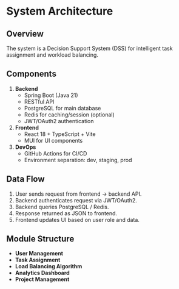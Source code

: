 # System Architecture

## Overview
The system is a Decision Support System (DSS) for intelligent task assignment and workload balancing.

## Components
1. **Backend**
   - Spring Boot (Java 21)
   - RESTful API
   - PostgreSQL for main database
   - Redis for caching/session (optional)
   - JWT/OAuth2 authentication
2. **Frontend**
   - React 18 + TypeScript + Vite
   - MUI for UI components
3. **DevOps**
   - GitHub Actions for CI/CD
   - Environment separation: dev, staging, prod

## Data Flow
1. User sends request from frontend → backend API.
2. Backend authenticates request via JWT/OAuth2.
3. Backend queries PostgreSQL / Redis.
4. Response returned as JSON to frontend.
5. Frontend updates UI based on user role and data.

## Module Structure
- **User Management**
- **Task Assignment**
- **Load Balancing Algorithm**
- **Analytics Dashboard**
- **Project Management**
